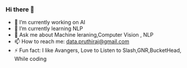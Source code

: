 ### Hi there 👋
- 🔭 I’m currently working on AI 
- 🌱 I’m currently learning NLP
- 💬 Ask me about Machine leraning,Computer Vision , NLP
- 📫 How to reach me: data.pruthiraj@gmail.com
- ⚡ Fun fact: I like Avangers, Love to Listen to Slash,GNR,BucketHead, While coding

<!--
**Code-Trees/Code-Trees** is a ✨ _special_ ✨ repository because its `README.md` (this file) appears on your GitHub profile.

Here are some ideas to get you started:

- 🔭 I’m currently working on ...
- 🌱 I’m currently learning ...
- 👯 I’m looking to collaborate on ...
- 🤔 I’m looking for help with ...
- 💬 Ask me about ...
- 📫 How to reach me: ...
- 😄 Pronouns: ...
- ⚡ Fun fact: ...
-->
